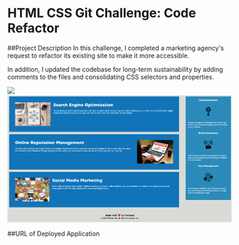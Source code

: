 # HTML CSS Git Challenge: Code Refactor


##Project Description 
In this challenge, I completed a marketing agency's request to refactor its existing site to make it more accessible. 

In addition, I updated the codebase for long-term sustainability by adding comments to the files and consolidating CSS selectors and properties.

<img src="./assets/images/README_1.jpg">
<br>
<img src="./assets/images/README_2.jpg">

##URL of Deployed Application 



